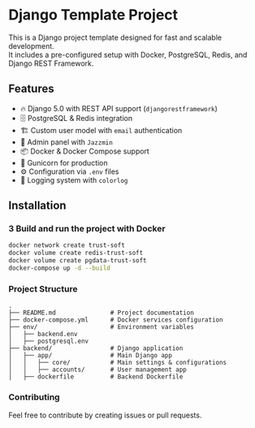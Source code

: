 # Django Template Project

This is a Django project template designed for fast and scalable development.  
It includes a pre-configured setup with Docker, PostgreSQL, Redis, and Django REST Framework.

## Features

- 🔥 Django 5.0 with REST API support (`djangorestframework`)
- 🗄️ PostgreSQL & Redis integration
- 🏗️ Custom user model with `email` authentication
- 🔐 Admin panel with `Jazzmin`
- 📦 Docker & Docker Compose support
- 🚀 Gunicorn for production
- ⚙️ Configuration via `.env` files
- 📜 Logging system with `colorlog`

## Installation

### 3 Build and run the project with Docker
```sh
docker network create trust-soft
docker volume create redis-trust-soft
docker volume create pgdata-trust-soft
docker-compose up -d --build
```

### Project Structure
```
.
├── README.md               # Project documentation
├── docker-compose.yml      # Docker services configuration
├── env/                    # Environment variables
│   ├── backend.env
│   ├── postgresql.env
├── backend/                # Django application
│   ├── app/                # Main Django app
│   │   ├── core/           # Main settings & configurations
│   │   ├── accounts/       # User management app
│   ├── dockerfile          # Backend Dockerfile
```

### Contributing
Feel free to contribute by creating issues or pull requests.
